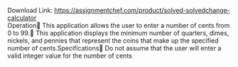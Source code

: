 Download Link: https://assignmentchef.com/product/solved-solvedchange-calculator
<br>
Operation This application allows the user to enter a number of cents from 0 to 99. This application displays the minimum number of quarters, dimes, nickels, and pennies that represent the coins that make up the specified number of cents.Specifications Do not assume that the user will enter a valid integer value for the number of cents